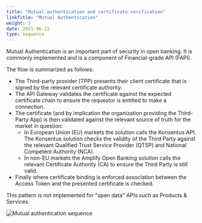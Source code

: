 ```yaml
---
title: "Mutual authentication and certificate verification"
linkTitle: "Mutual Authentication"
weight: 3
date: 2021-06-22
type: sequence
---
```


Mutual Authentication is an important part of security in open banking. It is commonly implemented and is a component of Financial-grade API (FAPI).

The flow is summarized as follows:

* The Third-party provider (TPP) presents their client certificate that is signed by the relevant certificate authority.
* The API Gateway validates the certificate against the expected certificate chain to ensure the requestor is entitled to make a connection.
* The certificate (and by implication the organization providing the Third-Party App) is then validated against the relevant source of truth for the market in question:
    * In European Union (EU) markets the solution calls the Konsentus API. The Konsentus solution checks the validity of the Third Party against the relevant Qualified Trust Service Provider (QTSP) and National Competent Authority (NCA).
    * In non-EU markets the Amplify Open Banking solution calls the relevant Certificate Authority (CA) to ensure the Third Party is still valid.
* Finally where certificate binding is enforced association between the Access Token and the presented certificate is checked.

This pattern is not implemented for "open data" APIs such as Products & Services.

![Mutual authentication sequence](/Images/Mutual_Authentication_Sequence.svg)
